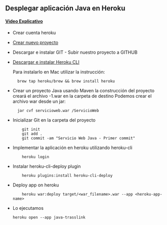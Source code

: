 ## Desplegar aplicación Java en Heroku

#### [Video Explicativo](https://www.youtube.com/watch?v=7p8jyidcNMs)

* Crear cuenta heroku
* [Crear nuevo proyecto](https://dashboard.heroku.com/new-app)
* Descargar e instalar GIT - Subir nuestro proyecto a GITHUB
* [Descargar e instalar Heroku CLI](https://devcenter.heroku.com/articles/heroku-cli)

  Para instalarlo en Mac utilizar la instrucción:
  
        brew tap heroku/brew && brew install heroku
      
* Crear un proyecto Java usando Maven
  la construcción del proyecto creará el archivo -1.war en la carpeta de destino
  Podemos crear el archivo war desde un jar:
  
        jar cvf servicioweb.war /ServicioWeb
  
* Inicializar Git en la carpeta del proyecto

          git init
          git add .
          git commit -am "Servicio Web Java - Primer commit"
    
* Implementar la aplicación en heroku utilizando heroku-cli
    
          heroku login
    
* Instalar heroku-cli-deploy plugin
    
          heroku plugins:install heroku-cli-deploy
    
* Deploy app on heroku
   
          heroku war:deploy target/<war_filename>.war --app <heroku-app-name>
  
* Lo ejecutamos

      heroku open --app java-trasslink

